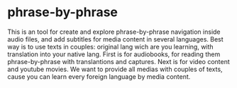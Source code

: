# phrase-by-phrase

This is an tool for create and explore phrase-by-phrase navigation inside audio files, 
and add subtitles for media content in several languages. Best way is to use texts in couples: original lang wich are you learning, with translation into your native lang.
First is for audiobooks, for reading them phrase-by-phrase with translantions and captures. Next is for video content and youtube movies. 
We want to provide all medias with couples of texts, cause you can learn every foreign language by media content.
